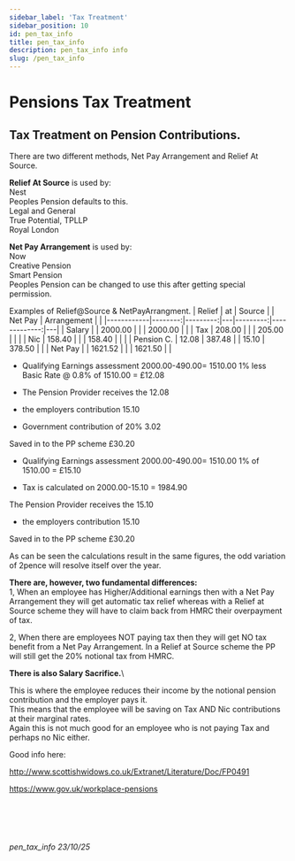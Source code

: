 ```yaml
---
sidebar_label: 'Tax Treatment'
sidebar_position: 10
id: pen_tax_info
title: pen_tax_info
description: pen_tax_info info
slug: /pen_tax_info
---
```


# Pensions Tax Treatment

## Tax Treatment on Pension Contributions.



There are two different methods, Net Pay Arrangement and Relief At Source.

**Relief At Source** is used by:  
Nest  
Peoples Pension defaults to this.  
Legal and General  
True Potential, TPLLP  
Royal London

**Net Pay Arrangement** is used by:  
Now  
Creative Pension  
Smart Pension  
Peoples Pension can be changed to use this after getting special permission.

Examples of Relief@Source & NetPayArrangment.
| Relief     | at     | Source  |   | Net Pay | Arrangement |   |
|------------|--------:|---------:|---|---------:|-------------:|---|
| Salary     |        | 2000.00 |   |         | 2000.00     |   |
| Tax        | 208.00 |         |   | 205.00  |             |   |
| Nic        | 158.40 |         |   | 158.40  |             |   |
| Pension C. | 12.08  | 387.48  |   | 15.10   | 378.50      |   |
| Net Pay    |        | 1621.52 |   |         | 1621.50     |   |

* Qualifying Earnings assessment  2000.00-490.00= 1510.00
  1% less Basic Rate @ 0.8% of 1510.00 = £12.08

+ The Pension Provider receives the 12.08

+ the employers contribution 15.10

+ Government contribution of 20% 3.02

Saved in to the PP scheme              £30.20

* Qualifying Earnings assessment  2000.00-490.00= 1510.00
  1% of 1510.00 = £15.10

* Tax is calculated on 2000.00-15.10 = 1984.90

The Pension Provider receives the  15.10

+ the employers contribution           15.10

Saved in to the PP scheme              £30.20


As can be seen the calculations result in the same figures, the odd variation of 2pence will resolve itself over the year.

**There are, however, two fundamental differences:**  
  1, When an employee has Higher/Additional earnings then with a Net Pay Arrangement they will get automatic tax relief whereas with a Relief at Source scheme they will have to claim back from HMRC their overpayment of tax.

  2, When there are employees NOT paying tax then they will get NO tax benefit from a Net Pay Arrangement. In a Relief at Source scheme the PP will still get the 20% notional tax from HMRC.









**There is also Salary Sacrifice.**\

This is where the employee reduces their income by the notional pension contribution and the employer pays it.\
This means that the employee will be saving on Tax AND Nic contributions at their marginal rates.\
Again this is not much good for an employee who is not paying Tax and perhaps no Nic either.



Good info here:

http://www.scottishwidows.co.uk/Extranet/Literature/Doc/FP0491



https://www.gov.uk/workplace-pensions
<br/>
<br/>
<br/>
<br/>
<br/>
###### pen_tax_info 23/10/25